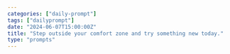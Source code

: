 ```yaml
---
categories: ["daily-prompt"]
tags: ["dailyprompt"]
date: "2024-06-07T15:00:00Z"
title: "Step outside your comfort zone and try something new today."
type: "prompts"
---
```

